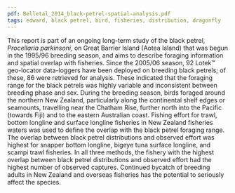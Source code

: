 ```yaml
---
pdf: Belletal_2014_black-petrel-spatial-analysis.pdf
tags: edward, black petrel, bird, fisheries, distribution, dragonfly
---
```

This report is part of an ongoing long-term study of the black petrel, *Procellaria parkinsoni*, on
Great Barrier Island (Aotea Island) that was begun in the 1995/96 breeding season, and aims to
describe foraging information and spatial overlap with fisheries. Since the 2005/06 season, 92
Lotek&#8482; geo-locator data-loggers have been deployed on breeding black petrels; of these, 86 were
retrieved for analysis. These indicated that the foraging range for the black petrels was highly
variable and inconsistent between breeding phase and sex. During the breeding season, birds
foraged around the northern New Zealand, particularly along the continental shelf edges or
seamounts, travelling near the Chatham Rise, further north into the Pacific (towards Fiji) and to
the eastern Australian coast. Fishing effort for trawl, bottom longline and surface longline
fisheries in New Zealand fisheries waters was used to define the overlap with the black petrel
foraging range. The overlap between black petrel distributions and observed effort was highest
for snapper bottom longline, bigeye tuna surface longline, and scampi trawl fisheries. In all three
methods, the fishery with the highest overlap between black petrel distributions and observed
effort had the highest number of observed captures. Continued bycatch of breeding adults in New
Zealand and overseas fisheries has the potential to seriously affect the species.
